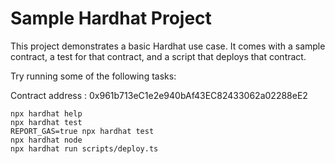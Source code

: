 # Sample Hardhat Project

This project demonstrates a basic Hardhat use case. It comes with a sample contract, a test for that contract, and a script that deploys that contract.

Try running some of the following tasks:

Contract address : 0x961b713eC1e2e940bAf43EC82433062a02288eE2

```shell
npx hardhat help
npx hardhat test
REPORT_GAS=true npx hardhat test
npx hardhat node
npx hardhat run scripts/deploy.ts
```
